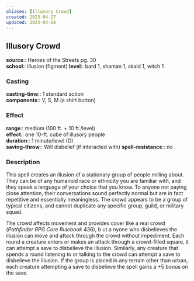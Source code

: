 ```yaml
---
aliases: [Illusory Crowd]
created: 2023-04-27
updated: 2023-04-28
---
```


## Illusory Crowd

**source**:: Heroes of the Streets pg. 30  
**school**:: illusion (figment)
**level**:: bard 1, shaman 1, skald 1, witch 1

### Casting

**casting-time**:: 1 standard action  
**components**:: V, S, M (a shirt button)

### Effect

**range**:: medium (100 ft. + 10 ft./level)  
**effect**:: one 10-ft. cube of illusory people  
**duration**:: 1 minute/level (D)  
**saving-throw**:: Will disbelief (if interacted with)
**spell-resistance**:: no

### Description

This spell creates an illusion of a stationary group of people milling about. They can be of any humanoid race or ethnicity you are familiar with, and they speak a language of your choice that you know. To anyone not paying close attention, their conversations sound perfectly normal but are in fact repetitive and essentially meaningless. The crowd appears to be a group of typical citizens, and cannot duplicate any specific group, guild, or military squad.  
  
The crowd affects movement and provides cover like a real crowd (*Pathfinder RPG Core Rulebook* 436), b ut a nyone who disbelieves the illusion can move and attack through the crowd without impediment. Each round a creature enters or makes an attack through a crowd-filled square, it can attempt a save to disbelieve the illusion. Similarly, any creature that spends a round listening to or talking to the crowd can attempt a save to disbelieve the illusion. If the group is placed in any terrain other than urban, each creature attempting a save to disbelieve the spell gains a +5 bonus on the save.
